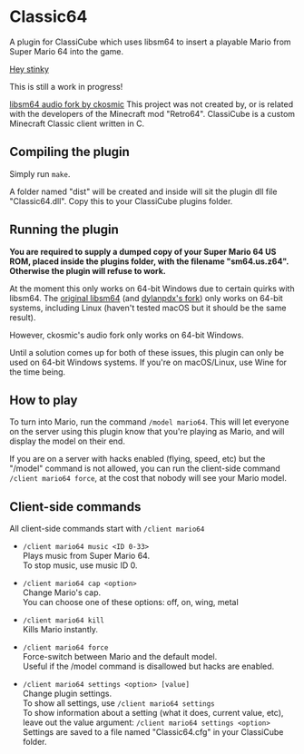 # Classic64
A plugin for ClassiCube which uses libsm64 to insert a playable Mario from Super Mario 64 into the game.

[Hey stinky](screenshot.png)

This is still a work in progress!

[libsm64 audio fork by ckosmic](https://github.com/ckosmic/libsm64/tree/audio)
This project was not created by, or is related with the developers of the Minecraft mod "Retro64".
ClassiCube is a custom Minecraft Classic client written in C.

## Compiling the plugin
Simply run `make`.

A folder named "dist" will be created and inside will sit the plugin dll file "Classic64.dll".
Copy this to your ClassiCube plugins folder.

## Running the plugin
**You are required to supply a dumped copy of your Super Mario 64 US ROM, placed inside the plugins folder, with the filename "sm64.us.z64".
Otherwise the plugin will refuse to work.**

At the moment this only works on 64-bit Windows due to certain quirks with libsm64.
The [original libsm64](https://github.com/libsm64/libsm64) (and [dylanpdx's fork](https://github.com/dylanpdx/libsm64)) only works on 64-bit systems, including Linux (haven't tested macOS but it should be the same result).

However, ckosmic's audio fork only works on 64-bit Windows.

Until a solution comes up for both of these issues, this plugin can only be used on 64-bit Windows systems. If you're on macOS/Linux, use Wine for the time being.

## How to play
To turn into Mario, run the command `/model mario64`. This will let everyone on the server using this plugin know that you're playing as Mario, and will display the model on their end.

If you are on a server with hacks enabled (flying, speed, etc) but the "/model" command is not allowed, you can run the client-side command `/client mario64 force`, at the cost that nobody will see your Mario model.

## Client-side commands
All client-side commands start with `/client mario64`

* `/client mario64 music <ID 0-33>`<br/>
Plays music from Super Mario 64.<br/>
To stop music, use music ID 0.

* `/client mario64 cap <option>`<br/>
Change Mario's cap.<br/>
You can choose one of these options: off, on, wing, metal

* `/client mario64 kill`<br/>
Kills Mario instantly.

* `/client mario64 force`<br/>
Force-switch between Mario and the default model.<br/>
Useful if the /model command is disallowed but hacks are enabled.

* `/client mario64 settings <option> [value]`<br/>
Change plugin settings.<br/>
To show all settings, use `/client mario64 settings`<br/>
To show information about a setting (what it does, current value, etc), leave out the value argument: `/client mario64 settings <option>`<br/>
Settings are saved to a file named "Classic64.cfg" in your ClassiCube folder.
